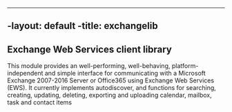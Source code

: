 ----
-layout: default
-title: exchangelib
----

## Exchange Web Services client library

This module provides an well-performing, well-behaving, platform-independent and simple interface 
for communicating with a Microsoft Exchange 2007-2016 Server or Office365 using Exchange Web Services 
(EWS). It currently implements autodiscover, and functions for searching, creating, updating, deleting, 
exporting and uploading calendar, mailbox, task and contact items
